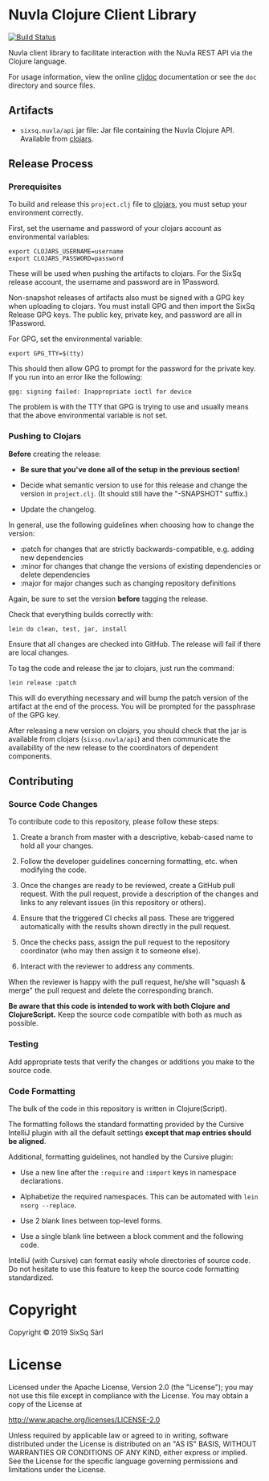 # Nuvla Clojure Client Library

[![Build Status](https://travis-ci.com/nuvla/clojure-library.svg?branch=master)](https://travis-ci.com/nuvla/clojure-library)

Nuvla client library to facilitate interaction with the Nuvla REST API
via the Clojure language.

For usage information, view the online
[cljdoc](https://cljdoc.org/d/sixsq.nuvla/api) documentation or see
the `doc` directory and source files.

## Artifacts

 - `sixsq.nuvla/api` jar file: Jar file containing the Nuvla Clojure
   API.  Available from
   [clojars](https://clojars.org/sixsq.nuvla/api).

## Release Process

### Prerequisites

To build and release this `project.clj` file to
[clojars](https://clojars.org), you must setup your environment
correctly.

First, set the username and password of your clojars account as
environmental variables:

    export CLOJARS_USERNAME=username
    export CLOJARS_PASSWORD=password

These will be used when pushing the artifacts to clojars.  For the
SixSq release account, the username and password are in 1Password.

Non-snapshot releases of artifacts also must be signed with a GPG key
when uploading to clojars.  You must install GPG and then import the
SixSq Release GPG keys.  The public key, private key, and password are
all in 1Password.

For GPG, set the environmental variable:

    export GPG_TTY=$(tty)

This should then allow GPG to prompt for the password for the private
key. If you run into an error like the following:

    gpg: signing failed: Inappropriate ioctl for device

The problem is with the TTY that GPG is trying to use and usually
means that the above environmental variable is not set.

### Pushing to Clojars

**Before** creating the release:

 - **Be sure that you've done all of the setup in the previous
   section!**

 - Decide what semantic version to use for this release and change the
   version in `project.clj`. (It should still have the "-SNAPSHOT"
   suffix.) 

 - Update the changelog.

In general, use the following guidelines when choosing how to change
the version:

 - :patch for changes that are strictly backwards-compatible,
   e.g. adding new dependencies
 - :minor for changes that change the versions of existing
   dependencies or delete dependencies
 - :major for major changes such as changing repository definitions

Again, be sure to set the version **before** tagging the release.

Check that everything builds correctly with:

    lein do clean, test, jar, install

Ensure that all changes are checked into GitHub.  The release will
fail if there are local changes.

To tag the code and release the jar to clojars, just run the command:

    lein release :patch

This will do everything necessary and will bump the patch version of
the artifact at the end of the process. You will be prompted for the
passphrase of the GPG key.

After releasing a new version on clojars, you should check that the
jar is available from clojars (`sixsq.nuvla/api`) and then communicate
the availability of the new release to the coordinators of dependent
components.

## Contributing

### Source Code Changes

To contribute code to this repository, please follow these steps:

 1. Create a branch from master with a descriptive, kebab-cased name
    to hold all your changes.

 2. Follow the developer guidelines concerning formatting, etc. when
    modifying the code.
   
 3. Once the changes are ready to be reviewed, create a GitHub pull
    request.  With the pull request, provide a description of the
    changes and links to any relevant issues (in this repository or
    others). 
   
 4. Ensure that the triggered CI checks all pass.  These are triggered
    automatically with the results shown directly in the pull request.

 5. Once the checks pass, assign the pull request to the repository
    coordinator (who may then assign it to someone else).

 6. Interact with the reviewer to address any comments.

When the reviewer is happy with the pull request, he/she will "squash
& merge" the pull request and delete the corresponding branch.

**Be aware that this code is intended to work with both Clojure and
ClojureScript.** Keep the source code compatible with both as much as
possible. 

### Testing

Add appropriate tests that verify the changes or additions you make to
the source code.

### Code Formatting

The bulk of the code in this repository is written in Clojure(Script).

The formatting follows the standard formatting provided by the Cursive
IntelliJ plugin with all the default settings **except that map
entries should be aligned**.

Additional, formatting guidelines, not handled by the Cursive plugin:

 - Use a new line after the `:require` and `:import` keys in namespace
   declarations.

 - Alphabetize the required namespaces.  This can be automated with
   `lein nsorg --replace`.

 - Use 2 blank lines between top-level forms.

 - Use a single blank line between a block comment and the following
   code.

IntelliJ (with Cursive) can format easily whole directories of source
code.  Do not hesitate to use this feature to keep the source code
formatting standardized.

# Copyright

Copyright &copy; 2019 SixSq Sàrl

# License

Licensed under the Apache License, Version 2.0 (the "License"); you
may not use this file except in compliance with the License.  You may
obtain a copy of the License at

http://www.apache.org/licenses/LICENSE-2.0

Unless required by applicable law or agreed to in writing, software
distributed under the License is distributed on an "AS IS" BASIS,
WITHOUT WARRANTIES OR CONDITIONS OF ANY KIND, either express or
implied.  See the License for the specific language governing
permissions and limitations under the License.
